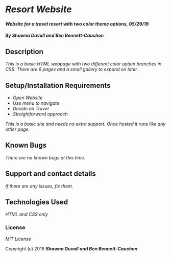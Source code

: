 # _Resort Website_

#### _Website for a travel resort with two color theme options, 05/29/19_

#### By _**Shawna Duvall and Ben Bennett-Cauchon**_

## Description

_This is a basic HTML webpage with two different color option branches in CSS. There are 6 pages and a small gallery to expand on later._

## Setup/Installation Requirements

* _Open Website_
* _Use menu to navigate_
* _Decide on Travel_
* _Straightforward approach_


_This is a basic site and needs no extra support. Once hosted it runs like any other page._

## Known Bugs

_There are no known bugs at this time._

## Support and contact details

_If there are any issues, fix them._

## Technologies Used

_HTML and CSS only_

### License

*MIT License*

Copyright (c) 2019 **_Shawna Duvall and Ben Bennett-Cauchon_**
